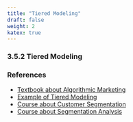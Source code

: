 ```yaml
---
title: "Tiered Modeling"
draft: false
weight: 2
katex: true
---
```


### 3.5.2 Tiered Modeling

### References
- [Textbook about Algorithmic Marketing](https://algorithmicweb.files.wordpress.com/2018/07/algorithmic-marketing-ai-for-marketing-operations-r1-7g.pdf)
- [Example of Tiered Modeling](https://medium.com/swlh/exploring-customers-segmentation-with-rfm-analysis-and-k-means-clustering-93aa4c79f7a7)
- [Course about Customer Segmentation](https://www.datacamp.com/courses/customer-segmentation-in-python)
- [Course about Segmentation Analysis](https://www.datacamp.com/courses/machine-learning-for-marketing-in-python)